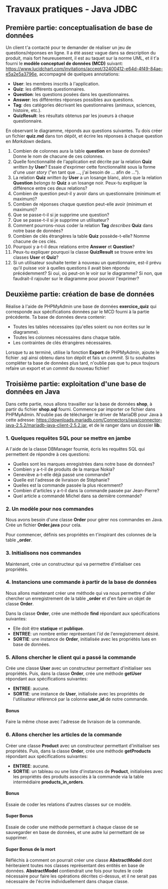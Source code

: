 # Travaux pratiques - Java JDBC
 
## Première partie: conceptualisation de base de données

Un client t'a contacté pour te demander de réaliser un jeu de questions/réponses en ligne. Il a été assez vague dans sa description du produit, mais fort heureusement, il est au taquet sur la norme UML, et il t'a fourni le **modèle conceptuel de données (MCD)** suivant: https://www.lucidchart.com/invitations/accept/32400412-e64d-4f49-84ae-e5a2e5a3796e, accompagné de quelques annotations:

- **User**: les membres inscrits à l'application.
- **Quiz**: les différents questionnaires.
- **Question**: les questions posées dans les questionnaires.
- **Answer**: les différentes réponses possibles aux questions.
- **Tag**: des catégories décrivant les questionnaires (animaux, sciences, histoire, etc.).
- **QuizResult**: les résultats obtenus par les joueurs à chaque questionnaire.

En observant le diagramme, réponds aux questions suivantes. Tu dois créer un fichier **quiz.md** dans ton dépôt, et écrire les réponses à chaque question en _Markdown_ dedans.

1. Combien de colonnes aura la table **question** en base de données? Donne le nom de chacune de ces colonnes.
2. Quelle fonctionnalité de l'application est décrite par la relation **Quiz** _written by_ **User**? Essaie d'exprimer cette fonctionnalité sous la forme d'une _user story_ ("en tant que ..., j'ai besoin de ... afin de ...").
3. La relation **Quiz** _written by_ **User** a un losange blanc, alors que la relation **Question** _belongs to_ **Quiz** a un losange noir. Peux-tu expliquer la différence entre ces deux relations?
4. Combien de question peut-il y avoir dans un questionnaire (minimum et maximum)?
5. Combien de réponses chaque question peut-elle avoir (minimum et maximum)?
6. Que se passe-t-il si je supprime une question?
7. Que se passe-t-il si je supprime un utilisateur?
8. Comment pourrons-nous coder la relation **Tag** _describes_ **Quiz** dans notre base de données?
9. Combien de clés étrangères la table **Quiz** possède-t-elle? Nomme chacune de ces clés.
10. Pourquoi y a-t-il deux relations entre **Answer** et **Question**?
11. Peux-tu expliquer pourquoi la classe **QuizResult** se trouve entre les classes **User** et **Quiz**?
12. Si un utilisateur souhaite tenter à nouveau un questionnaire, est-il prévu qu'il puisse voir à quelles questions il avait bien répondu précédemment? Si oui, où peut-on le voir sur le diagramme? Si non, que faudrait-il rajouter sur le diagramme pour pouvoir l'exprimer?

## Deuxième partie: création de base de données

Réalise à l'aide de PHPMyAdmin une base de données **exercice_quiz** qui corresponde aux spécifications données par le MCD fourni à la partie précédente. Ta base de données devra contenir:

- Toutes les tables nécessaires (qu'elles soient ou non écrites sur le diagramme).
- Toutes les colonnes nécessaires dans chaque table.
- Les contraintes de clés étrangères nécessaires.

Lorsque tu as terminé, utilise la fonction **Export** de PHPMyAdmin, ajoute le fichier .sql ainsi obtenu dans ton dépôt et fais un _commit_. Si tu souhaites compléter ta base de données plus tard, n'oublie pas que tu peux toujours refaire un export et un _commit_ du nouveau fichier!

## Troisième partie: exploitation d'une base de données en Java

Dans cette partie, nous allons travailler sur la base de données **shop**, à partir du fichier **shop.sql** fourni. Commence par importer ce fichier dans PHPMyAdmin. N'oublie pas de télécharger le driver de MariaDB pour Java à cette adresse: https://downloads.mariadb.com/Connectors/java/connector-java-2.5.2/mariadb-java-client-2.5.2.jar, et de le ranger dans un dossier **lib**.

### 1. Quelques requêtes SQL pour se mettre en jambe

A l'aide de la classe DBManager fournie, écris les requêtes SQL qui permettent de répondre à ces questions:

- Quelles sont les marques enregistrées dans notre base de données?
- Combien y a-t-il de produits de la marque Nokia?
- Geneviève a-t-elle déjà passé une commande?
- Quelle est l'adresse de livraison de Stéphanie?
- Quelles est la commande passée la plus récemment?
- Combien d'articles y a-t-il dans la commande passée par Jean-Pierre?
- Quel article a commandé Michel dans sa dernière commande?

### 2. Un modèle pour nos commandes

Nous avons besoin d'une classe **Order** pour gérer nos commandes en Java. Crée un fichier **Order.java** pour cela.

Pour commencer, définis ses propriétés en t'inspirant des colonnes de la table **_order**.

### 3. Initialisons nos commandes

Maintenant, crée un constructeur qui va permettre d'intialiser ces propriétés.

### 4. Instancions une commande à partir de la base de données

Nous allons maintenant créer une méthode qui va nous permettre d'aller chercher un enregistrement de la table **_order** et d'en faire un objet de classe **Order**.

Dans la classe **Order**, crée une méthode **find** répondant aux spécifications suivantes:

- Elle doit être **statique** et **publique**.
- **ENTREE**: un nombre entier représentant l'_id_ de l'enregistrement désiré.
- **SORTIE**: une instance de **Order**, initialisée avec les propriétés lues en base de données.

### 5. Allons chercher le client qui a passé la commande

Crée une classe **User** avec un constructeur permettant d'initialiser ses propriétés. Puis, dans la classe **Order**, crée une méthode **getUser** répondant aux spécifications suivantes:

- **ENTREE**: aucune.
- **SORTIE**: une instance de **User**, initialisée avec les propriétés de l'utilisateur référencé par la colonne **user_id** de notre commande.

#### Bonus

Faire la même chose avec l'adresse de livraison de la commande.

### 6. Allons chercher les articles de la commande

Créer une classe **Product** avec un constructeur permettant d'initialiser ses propriétés. Puis, dans la classe **Order**, crée une méthode **getProducts** répondant aux spécifications suivantes:

- **ENTREE**: aucune.
- **SORTIE**: un tableau ou une liste d'instances de **Product**, initialisées avec les propriétés des produits associés à la commande via la table intermédiaire **products_in_orders**.

#### Bonus

Essaie de coder les relations d'autres classes sur ce modèle.

#### Super Bonus

Essaie de coder une méthode permettant à chaque classe de se sauvegarder en base de données, et une autre lui permettant de se supprimer.

#### Super Bonus de la mort

Réfléchis à comment on pourrait créer une classe **AbstractModel** dont hériteraient toutes nos classes représentant des entités en base de données. **AbstractModel** contiendrait une fois pour toutes le code nécessaire pour faire les opérations décrites ci-dessus, et il ne serait pas nécessaire de l'écrire individuellement dans chaque classe.
